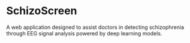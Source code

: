 # SchizoScreen
 A web application designed to assist doctors in detecting schizophrenia through EEG signal analysis powered by deep learning models.

